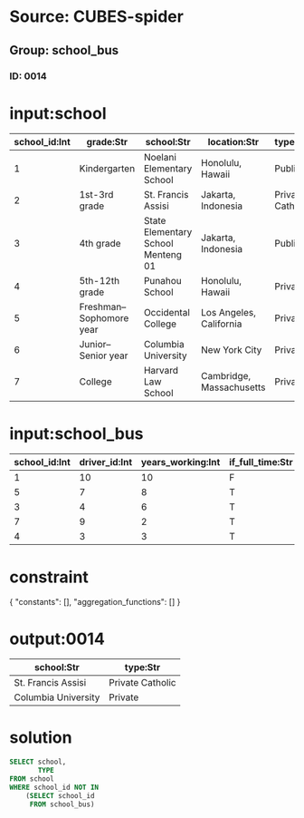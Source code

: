 # Source: CUBES-spider
## Group: school_bus
### ID: 0014

# input:school

| school_id:Int | grade:Str | school:Str | location:Str | type:Str |
|---|---|---|---|---|
| 1 | Kindergarten | Noelani Elementary School | Honolulu, Hawaii | Public |
| 2 | 1st-3rd grade | St. Francis Assisi | Jakarta, Indonesia | Private Catholic |
| 3 | 4th grade | State Elementary School Menteng 01 | Jakarta, Indonesia | Public |
| 4 | 5th-12th grade | Punahou School | Honolulu, Hawaii | Private |
| 5 | Freshman–Sophomore year | Occidental College | Los Angeles, California | Private |
| 6 | Junior–Senior year | Columbia University | New York City | Private |
| 7 | College | Harvard Law School | Cambridge, Massachusetts | Private |

# input:school_bus

| school_id:Int | driver_id:Int | years_working:Int | if_full_time:Str |
|---|---|---|---|
| 1 | 10 | 10 | F |
| 5 | 7 | 8 | T |
| 3 | 4 | 6 | T |
| 7 | 9 | 2 | T |
| 4 | 3 | 3 | T |

# constraint

{
  "constants": [],
  "aggregation_functions": []
}

# output:0014

| school:Str | type:Str |
|---|---|
| St. Francis Assisi | Private Catholic |
| Columbia University | Private |

# solution

```sql
SELECT school,
       TYPE
FROM school
WHERE school_id NOT IN
    (SELECT school_id
     FROM school_bus)
```
